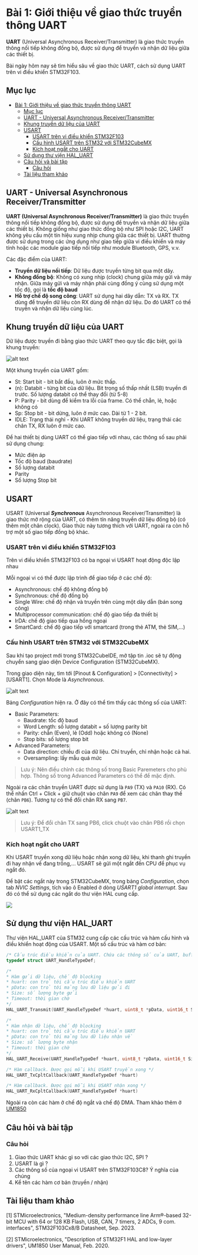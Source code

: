 # Bài 1: Giới thiệu về giao thức truyền thông UART

**UART** (Universal Asynchronous Receiver/Transmitter) là giao thức truyền thông nối tiếp không đồng bộ, được sử dụng để truyền và nhận dữ liệu giữa các thiết bị.

Bài ngày hôm nay sẽ tìm hiểu sâu về giao thức UART, cách sử dụng UART trên vi điều khiển STM32F103.

## Mục lục

- [Bài 1: Giới thiệu về giao thức truyền thông UART](#bài-1-giới-thiệu-về-giao-thức-truyền-thông-uart)
	- [Mục lục](#mục-lục)
	- [UART - Universal Asynchronous Receiver/Transmitter](#uart---universal-asynchronous-receivertransmitter)
	- [Khung truyền dữ liệu của UART](#khung-truyền-dữ-liệu-của-uart)
	- [USART](#usart)
		- [USART trên vi điều khiển STM32F103](#usart-trên-vi-điều-khiển-stm32f103)
		- [Cấu hình USART trên STM32 với STM32CubeMX](#cấu-hình-usart-trên-stm32-với-stm32cubemx)
		- [Kích hoạt ngắt cho UART](#kích-hoạt-ngắt-cho-uart)
	- [Sử dụng thư viện HAL\_UART](#sử-dụng-thư-viện-hal_uart)
	- [Câu hỏi và bài tập](#câu-hỏi-và-bài-tập)
		- [Câu hỏi](#câu-hỏi)
	- [Tài liệu tham khảo](#tài-liệu-tham-khảo)

## UART - Universal Asynchronous Receiver/Transmitter

**UART (Universal Asynchronous Receiver/Transmitter)** là giao thức truyền thông nối tiếp không đồng bộ, được sử dụng để truyền và nhận dữ liệu giữa các thiết bị. Không giống như giao thức đồng bộ như SPI hoặc I2C, UART không yêu cầu một tín hiệu xung nhịp chung giữa các thiết bị. UART thường được sử dụng trong các ứng dụng như giao tiếp giữa vi điều khiển và máy tính hoặc các module giao tiếp nối tiếp như module Bluetooth, GPS, v.v.

Các đặc điểm của UART:
- **Truyền dữ liệu nối tiếp**: Dữ liệu được truyền từng bit qua một dây.
- **Không đồng bộ**: Không có xung nhịp (clock) chung giữa máy gửi và máy nhận. Giữa máy gửi và máy nhận phải cùng đồng ý cùng sử dụng một tốc độ, gọi là **tốc độ baud**
- **Hỗ trợ chế độ song công**: UART sử dụng hai dây dẫn: TX và RX. TX dùng để truyền dữ liệu còn RX dùng để nhận dữ liệu. Do đó UART có thể truyền và nhận dữ liệu cùng lúc.

## Khung truyền dữ liệu của UART

Dữ liệu được truyền đi bằng giao thức UART theo quy tắc đặc biệt, gọi là khung truyền:

![alt text](images/1-2.png)

Một khung truyền của UART gồm:
- St: Start bit - bit bắt đầu, luôn ở mức thấp. 
- (n): Databit - từng bit của dữ liệu. Bit trọng số thấp nhất (LSB) truyền đi trước. Số lượng databit có thể thay đổi (từ 5-8)
- P: Parity - bit dùng để kiểm tra lỗi của frame. Có thể chẵn, lẻ, hoặc không có
- Sp: Stop bit - bit dừng, luôn ở mức cao. Dài từ 1 - 2 bit.
- IDLE: Trạng thái nghỉ - Khi UART không truyền dữ liệu, trạng thái các chân TX, RX luôn ở mức cao.

Để hai thiết bị dùng UART có thể giao tiếp với nhau, các thông số sau phải sử dụng chung:

- Mức điện áp
- Tốc độ baud (baudrate)
- Số lượng databit
- Parity
- Số lượng Stop bit

## USART

USART (Universal ***Synchronous*** Asynchronous Receiver/Transmitter) là giao thức mở rộng của UART, có thêm tín năng truyền dữ liệu đồng bộ (có thêm một chân clock). Giao thức này tương thích với UART, ngoài ra còn hỗ trợ một số giao tiếp đồng bộ khác.

### USART trên vi điều khiển STM32F103

Trên vi điều khiển STM32F103 có ba ngoại vi USART hoạt động độc lập nhau

Mỗi ngoại vi có thể được lập trình để giao tiếp ở các chế độ:

- Asynchronous: chế độ không đồng bộ
- Synchronous: chế độ đồng bộ
- Single Wire: chế độ nhận và truyền trên cùng một dây dẫn (bán song công)
- Multiprocessor communication: chế độ giao tiếp đa thiết bị
- IrDA: chế độ giao tiếp qua hồng ngoại
- SmartCard: chế độ giao tiếp với smartcard (trong thẻ ATM, thẻ SIM,...)

### Cấu hình USART trên STM32 với STM32CubeMX

Sau khi tạo project mới trong STM32CubeIDE, mở tập tin .ioc sẽ tự động chuyển sang giao diện Device Configuration (STM32CubeMX).

Trong giao diện này, tìm tới [Pinout & Configuration] > [Connectivity] > [USART1]. Chọn Mode là *Asynchronous*. 

![alt text](<images/Screenshot 2024-09-20 at 16.14.41.png>)

Bảng *Configuration* hiện ra. Ở đây có thể tìm thấy các thông số của UART:

- Basic Parameters:
  - Baudrate: tốc độ baud
  - Word Length: số lượng databit + số lượng parity bit
  - Parity: chẵn (Even), lẻ (Odd) hoặc không có (None)
  - Stop bits: số lượng stop bit
- Advanced Parameters:
  - Data direction: chiều đi của dữ liệu. Chỉ truyền, chỉ nhận hoặc cả hai.
  - Oversampling: lấy mẫu quá mức

> Lưu ý: Nên điều chỉnh các thông số trong Basic Paremeters cho phù hợp. Thông số trong Advanced Parameters có thể để mặc định.


Ngoài ra các chân truyền UART được sử dụng là `PA9` (TX) và `PA10` (RX). Có thể nhấn Ctrl + Click + giữ chuột vào chân `PA9` để xem các chân thay thế (chân `PB6`). Tương tự có thể đổi chân RX sang `PB7`.

![alt text](<images/Screenshot 2024-09-20 at 16.24.37.png>)

> Lưu ý: Để đổi chân TX sang PB6, click chuột vào chân PB6 rồi chọn USART1_TX

### Kích hoạt ngắt cho UART

Khi USART truyền xong dữ liệu hoặc nhận xong dữ liệu, khi thanh ghi truyền đi hay nhận về đang trống,... USART sẽ gửi một ngắt đến CPU để phục vụ ngắt đó.

Để bật các ngắt này trong STM32CubeMX, trong bảng 
*Configuration*, chọn tab *NVIC Settings*, tích vào ô Enabled ở dòng *USART1 global interrupt*. Sau đó có thể sử dụng các ngắt do thư viện HAL cung cấp.

![](<images/Screenshot 2024-09-22 at 14.05.59.png>)

## Sử dụng thư viện HAL_UART

Thư viện HAL_UART của STM32 cung cấp các cấu trúc và hàm cấu hình và điều khiển hoạt động của USART. Một số cấu trúc và hàm cơ bản:

```c++
/* Cấu trúc điều khiển của UART. Chứa các thông số của UART, buffer lưu trữ dữ liệu,..*/
typedef struct UART_HandleTypeDef;

/*
* Hàm gửi dữ liệu, chế độ blocking
* huart: con trỏ tới cấu trúc điều khiển UART
* pData: con trỏ tới mảng lưu dữ liệu gửi đi
* Size: số lượng byte gửi
* Timeout: thời gian chờ
*/
HAL_UART_Transmit(UART_HandleTypeDef *huart, uint8_t *pData, uint16_t Size, uint32_t Timeout);

/*
* Hàm nhận dữ liệu, chế độ blocking
* huart: con trỏ tới cấu trúc điều khiển UART
* pData: con trỏ tới mảng lưu dữ liệu nhận về
* Size: số lượng byte nhận
* Timeout: thời gian chờ
*/
HAL_UART_Receive(UART_HandleTypeDef *huart, uint8_t *pData, uint16_t Size, uint32_t Timeout)

/* Hàm callback. Được gọi mỗi khi USART truyền xong */
HAL_UART_TxCpltCallback(UART_HandleTypeDef *huart)

/* Hàm callback. Được gọi mỗi khi USART nhận xong */
HAL_UART_RxCpltCallback(UART_HandleTypeDef *huart)

```

Ngoài ra còn các hàm ở chế độ ngắt và chế độ DMA. Tham khảo thêm ở [UM1850](um1850-description-of-stm32f1-hal-and-lowlayer-drivers-stmicroelectronics.pdf)

## Câu hỏi và bài tập

### Câu hỏi

1. Giao thức UART khác gì so với các giao thức I2C, SPI ?
2. USART là gì ?
3. Các thông số của ngoại vi USART trên STM32F103C8? Ý nghĩa của chúng
4. Kể tên các hàm cơ bản (truyền / nhận)

## Tài liệu tham khảo

[1] STMicroelectronics, "Medium-density performance line Arm®-based 32-bit MCU with 64 or 128 KB Flash, USB, CAN, 7 timers, 2 ADCs, 9 com. interfaces", STM32F103Cx8/B Datasheet, Sep. 2023.

[2] STMicroelectronics, "Description of STM32F1 HAL and low-layer drivers", UM1850 User Manual, Feb. 2020.